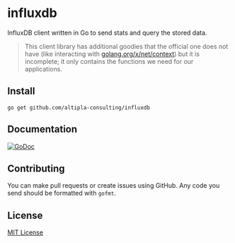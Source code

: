 
influxdb
========

InfluxDB client written in Go to send stats and query the stored data.

> This client library has additional goodies that the official one does not have (like interacting
  with [golang.org/x/net/context](golang.org/x/net/context)) but it is incomplete; it only contains the functions we need
  for our applications.


Install
-------

```shell
go get github.com/altipla-consulting/influxdb
```


Documentation
-------------

[![GoDoc](https://godoc.org/github.com/altipla-consulting/influxdb?status.svg)](https://godoc.org/github.com/altipla-consulting/influxdb)


Contributing
------------

You can make pull requests or create issues using GitHub. Any code you send should be formatted with ```gofmt```.


License
-------

[MIT License](LICENSE)

